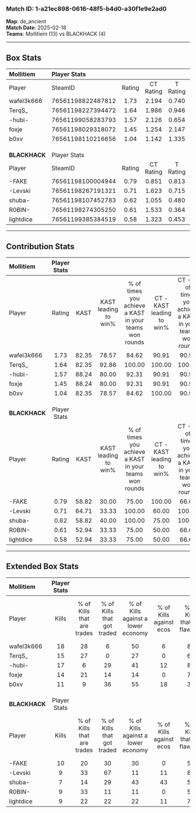 ### Match ID: 1-a21ec898-0616-48f5-b4d0-a30f1e9e2ad0  
**Map**: de_ancient  
**Match Date**: 2025-02-18  
**Teams**: Mollitiem (13) vs BLACKHACK (4)  

---  

## Box Stats  

| **Mollitiem** | Player Stats      |        |           |          |       |       |       |         |        |      |     |
| :- | :- | :-: | :-: | :-: | :-: | :-: | :-: | :-: | :-: | :-: | :-: |
| Player        | SteamID           | Rating | CT Rating | T Rating | KAST  |  ADR  | Kills | Assists | Deaths | K/D  | HS% |
| wafel3k666    | 76561198822487812 |  1.73  |   2.194   |  0.740   | 82.35 | 96.0  |  18   |    6    |   6    | 3.00 | 44  |
| TerqS_        | 76561198227394472 |  1.64  |   1.986   |  0.946   | 82.35 | 112.2 |  15   |    7    |   6    | 2.50 | 80  |
| -hubi-        | 76561199058283793 |  1.57  |   2.126   |  0.654   | 88.24 | 92.8  |  17   |    2    |   10   | 1.70 | 64  |
| foxje         | 76561198029318072 |  1.45  |   1.254   |  2.147   | 88.24 | 88.0  |  14   |    6    |   9    | 1.56 | 64  |
| b0xv          | 76561198110216656 |  1.04  |   1.142   |  1.335   | 82.35 | 71.7  |  11   |    5    |   14   | 0.79 | 63  |
|               |                   |        |           |          |       |       |       |         |        |      |     |
|               |                   |        |           |          |       |       |       |         |        |      |     |
|               |                   |        |           |          |       |       |       |         |        |      |     |
| **BLACKHACK** | Player Stats      |        |           |          |       |       |       |         |        |      |     |
| Player        | SteamID           | Rating | CT Rating | T Rating | KAST  |  ADR  | Kills | Assists | Deaths | K/D  | HS% |
| -FAKE         | 76561198100004944 |  0.79  |   0.851   |  0.813   | 58.82 | 64.9  |  10   |    4    |   14   | 0.71 | 80  |
| -Levski       | 76561198267191321 |  0.71  |   1.623   |  0.715   | 64.71 | 55.0  |   9   |    2    |   15   | 0.60 | 66  |
| shuba-        | 76561198107452783 |  0.62  |   1.055   |  0.480   | 58.82 | 64.4  |   7   |    6    |   15   | 0.47 | 57  |
| R0BIN-        | 76561198274305250 |  0.61  |   1.533   |  0.364   | 52.94 | 52.1  |   9   |    2    |   15   | 0.60 | 55  |
| lightdice     | 76561199385384519 |  0.58  |   1.323   |  0.453   | 52.94 | 62.2  |   9   |    2    |   17   | 0.53 | 66  |
---  

## Contribution Stats  

| **Mollitiem** | Player Stats |       |                      |                                                        |                           |                                                             |                          |                                                            |
| :- | :-: | :-: | :-: | :-: | :-: | :-: | :-: | :-: |
| Player        |    Rating    | KAST  | KAST leading to win% | % of times you achieve a KAST in your teams won rounds | CT - KAST leading to win% | CT - % of times you achieve a KAST in your teams won rounds | T - KAST leading to win% | T - % of times you achieve a KAST in your teams won rounds |
| wafel3k666    |     1.73     | 82.35 |        78.57         |                         84.62                          |           90.91           |                            90.91                            |          33.33           |                           50.00                            |
| TerqS_        |     1.64     | 82.35 |        92.86         |                         100.00                         |          100.00           |                           100.00                            |          66.67           |                           100.00                           |
| -hubi-        |     1.57     | 88.24 |        80.00         |                         92.31                          |           90.91           |                            90.91                            |          50.00           |                           100.00                           |
| foxje         |     1.45     | 88.24 |        80.00         |                         92.31                          |           90.91           |                            90.91                            |          50.00           |                           100.00                           |
| b0xv          |     1.04     | 82.35 |        78.57         |                         84.62                          |          100.00           |                            90.91                            |          25.00           |                           50.00                            |
|               |              |       |                      |                                                        |                           |                                                             |                          |                                                            |
|               |              |       |                      |                                                        |                           |                                                             |                          |                                                            |
|               |              |       |                      |                                                        |                           |                                                             |                          |                                                            |
| **BLACKHACK** | Player Stats |       |                      |                                                        |                           |                                                             |                          |                                                            |
| Player        |    Rating    | KAST  | KAST leading to win% | % of times you achieve a KAST in your teams won rounds | CT - KAST leading to win% | CT - % of times you achieve a KAST in your teams won rounds | T - KAST leading to win% | T - % of times you achieve a KAST in your teams won rounds |
| -FAKE         |     0.79     | 58.82 |        30.00         |                         75.00                          |          100.00           |                            66.67                            |          12.50           |                           100.00                           |
| -Levski       |     0.71     | 64.71 |        33.33         |                         100.00                         |           60.00           |                           100.00                            |          14.29           |                           100.00                           |
| shuba-        |     0.62     | 58.82 |        40.00         |                         100.00                         |           75.00           |                           100.00                            |          16.67           |                           100.00                           |
| R0BIN-        |     0.61     | 52.94 |        33.33         |                         75.00                          |           50.00           |                            66.67                            |          20.00           |                           100.00                           |
| lightdice     |     0.58     | 52.94 |        33.33         |                         75.00                          |           50.00           |                            66.67                            |          20.00           |                           100.00                           |
---  

## Extended Box Stats  

| **Mollitiem** | Player Stats |                            |                            |                                    |                         |                              |                                 |        |                             |                                     |                          |                               |                            |
| :- | :-: | :-: | :-: | :-: | :-: | :-: | :-: | :-: | :-: | :-: | :-: | :-: | :-: |
| Player        |    Kills     | % of Kills that are trades | % of Kills that got traded | % of Kills against a lower economy | % of Kills against ecos | % of Kills that are flawless | % of Kills that are close duels | Deaths | % of Deaths that get traded | % of Deaths against a lower economy | % of Deaths against ecos | % of Deaths that are flawless | % of Deaths that are close |
| wafel3k666    |      18      |             28             |             6              |                 50                 |            6            |              83              |                0                |   6    |             17              |                 17                  |            0             |              67               |             0              |
| TerqS_        |      15      |             27             |             0              |                 27                 |            0            |              67              |                0                |   6    |             17              |                 33                  |            0             |              33               |             17             |
| -hubi-        |      17      |             6              |             29             |                 41                 |           12            |              88              |                0                |   10   |             40              |                 20                  |            0             |              70               |             10             |
| foxje         |      14      |             21             |             14             |                 14                 |            0            |              79              |                0                |   9    |             22              |                 44                  |            0             |              78               |             11             |
| b0xv          |      11      |             9              |             36             |                 55                 |           18            |              36              |                0                |   14   |             36              |                 29                  |            0             |              57               |             7              |
|               |              |                            |                            |                                    |                         |                              |                                 |        |                             |                                     |                          |                               |                            |
|               |              |                            |                            |                                    |                         |                              |                                 |        |                             |                                     |                          |                               |                            |
|               |              |                            |                            |                                    |                         |                              |                                 |        |                             |                                     |                          |                               |                            |
| **BLACKHACK** | Player Stats |                            |                            |                                    |                         |                              |                                 |        |                             |                                     |                          |                               |                            |
| Player        |    Kills     | % of Kills that are trades | % of Kills that got traded | % of Kills against a lower economy | % of Kills against ecos | % of Kills that are flawless | % of Kills that are close duels | Deaths | % of Deaths that get traded | % of Deaths against a lower economy | % of Deaths against ecos | % of Deaths that are flawless | % of Deaths that are close |
| -FAKE         |      10      |             20             |             30             |                 30                 |            0            |              50              |               10                |   14   |              7              |                  0                  |            0             |              79               |             0              |
| -Levski       |      9       |             33             |             67             |                 11                 |           11            |              89              |               11                |   15   |             27              |                  7                  |            7             |              80               |             0              |
| shuba-        |      7       |             14             |             29             |                 43                 |           43            |              57              |                0                |   15   |              7              |                  7                  |            0             |              60               |             0              |
| R0BIN-        |      9       |             33             |             11             |                 11                 |            0            |              56              |               11                |   15   |             20              |                  7                  |            7             |              87               |             0              |
| lightdice     |      9       |             22             |             22             |                 22                 |           11            |              78              |               11                |   17   |             24              |                 12                  |            6             |              65               |             0              |
